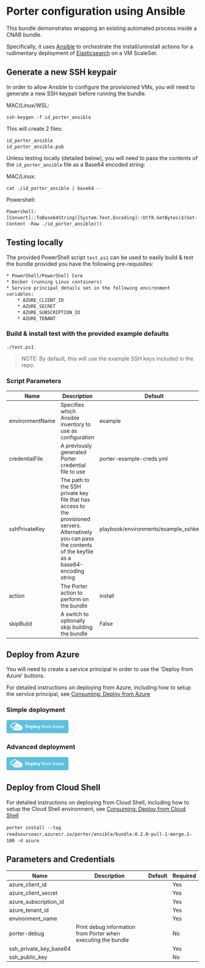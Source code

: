 # Porter configuration using Ansible

This bundle demonstrates wrapping an existing automated process inside a CNAB bundle.

Specifically, it uses [Ansible](https://docs.ansible.com/ansible/latest/index.html) to orchestrate the install/uninstall actions for a rudimentary deployment of [Elasticsearch](https://www.elastic.co/elasticsearch) on a VM ScaleSet.

## Generate a new SSH keypair
In order to allow Ansible to configure the provisioned VMs, you will need to generate a new SSH keypair before running the bundle.

MAC/Linux/WSL:
```
ssh-keygen -f id_porter_ansible
```

This will create 2 files:
```
id_porter_ansible
id_porter_ansible.pub
```

Unless testing locally (detailed below), you will need to pass the contents of the `id_porter_ansible` file as a Base64 encoded string:

MAC/Linux:
```
cat ./id_porter_ansible | base64 -
```

Powershell:
```
Powershell: [Convert]::ToBase64String([System.Text.Encoding]::Utf8.GetBytes($(Get-Content -Raw ./id_porter_ansible)))
```

## Testing locally

The provided PowerShell script `test.ps1` can be used to easily build & test the bundle provided you have the following pre-requisites:

    * PowerShell/PowerShell Core
    * Docker (running Linux containers)
    * Service principal details set in the following environment variables:
        * AZURE_CLIENT_ID
        * AZURE_SECRET
        * AZURE_SUBSCRIPTION_ID
        * AZURE_TENANT

### Build & install test with the provided example defaults
```
./test.ps1
```

>NOTE: By default, this will use the example SSH keys included in the repo.

### Script Parameters
| Name | Description | Default |
| --- | --- | --- |
environmentName | Specifies which Ansible inventory to use as configuration | example
credentialFile | A previously generated Porter credential file to use | porter-example-creds.yml
sshPrivateKey | The path to the SSH private key file that has access to the provisioned servers.  Alternatively you can pass the contents of the keyfile as a base64-encoding string | playbook/environments/example_sshkey_id
action | The Porter action to perform on the bundle | install | |
skipBuild | A switch to optionally skip building the bundle | False


## Deploy from Azure


You will need to create a service principal in order to use the 'Deploy from Azure' buttons.


For detailed instructions on deploying from Azure, including how to setup the service principal, see [Consuming: Deploy from Azure](../../docs/consuming.md#deploy-from-azure)

### Simple deployment


<a href="https://portal.azure.com/#create/Microsoft.Template/uri/https%3A%2F%2Fraw.githubusercontent.com%2FJamesDawson%2Fazure-cnab-quickstarts%2Fporter-ansible%2Fporter%2Fansible%2Fazuredeploy-simple.json" target="_blank"><img src="https://raw.githubusercontent.com/endjin/CNAB.Quickstarts/master/images/Deploy-from-Azure.png"/></a>

### Advanced deployment


<a href="https://portal.azure.com/#create/Microsoft.Template/uri/https%3A%2F%2Fraw.githubusercontent.com%2FJamesDawson%2Fazure-cnab-quickstarts%2Fporter-ansible%2Fporter%2Fansible%2Fazuredeploy-advanced.json" target="_blank"><img src="https://raw.githubusercontent.com/endjin/CNAB.Quickstarts/master/images/Deploy-from-Azure.png"/></a>


## Deploy from Cloud Shell


For detailed instructions on deploying from Cloud Shell, including how to setup the Cloud Shell environment, see [Consuming: Deploy from Cloud Shell](../../docs/consuming.md#deploy-from-cloud-shell)


```porter install --tag readsourceacr.azurecr.io/porter/ansible/bundle:0.2.0-pull-1-merge.1-180 -d azure```


## Parameters and Credentials

 | Name | Description | Default | Required | 
 | --- | --- | --- | --- | 
 | azure_client_id |  |  | Yes
azure_client_secret |  |  | Yes
azure_subscription_id |  |  | Yes
azure_tenant_id |  |  | Yes
environment_name |  |  | Yes
porter-debug | Print debug information from Porter when executing the bundle |  | No
ssh_private_key_base64 |  |  | Yes
ssh_public_key |  |  | No | 
